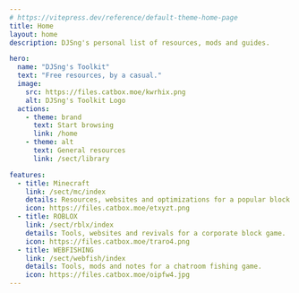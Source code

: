 ```yaml
---
# https://vitepress.dev/reference/default-theme-home-page
title: Home
layout: home
description: DJSng's personal list of resources, mods and guides.

hero:
  name: "DJSng's Toolkit"
  text: "Free resources, by a casual."
  image:
    src: https://files.catbox.moe/kwrhix.png
    alt: DJSng's Toolkit Logo
  actions:
    - theme: brand  
      text: Start browsing
      link: /home
    - theme: alt  
      text: General resources
      link: /sect/library

features:
  - title: Minecraft
    link: /sect/mc/index
    details: Resources, websites and optimizations for a popular block game.
    icon: https://files.catbox.moe/etxyzt.png
  - title: ROBLOX
    link: /sect/rblx/index
    details: Tools, websites and revivals for a corporate block game.
    icon: https://files.catbox.moe/traro4.png
  - title: WEBFISHING
    link: /sect/webfish/index
    details: Tools, mods and notes for a chatroom fishing game.
    icon: https://files.catbox.moe/oipfw4.jpg
---
```


